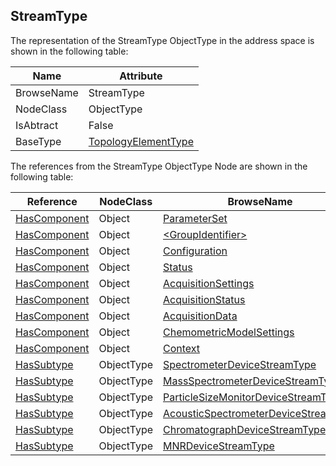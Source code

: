 <!-- objecttype -->
## StreamType

The representation of the StreamType ObjectType in the address space is shown in the following table:  

|Name|Attribute|
|---|---|
|BrowseName|StreamType|
|NodeClass|ObjectType|
|IsAbtract|False|
|BaseType|[TopologyElementType](../../../DI/ObjectTypes/TopologyElementType/readme.md)|

The references from the StreamType ObjectType Node are shown in the following table:  

|Reference|NodeClass|BrowseName|DataType|TypeDefinition|ModellingRule|
|---|---|---|---|---|---|
|[HasComponent](../../../Core/Part3/ReferenceTypes/HasComponent/readme.md)|Object|[ParameterSet](#ParameterSet)||[BaseObjectType](../../../Core/Part5/ObjectTypes/BaseObjectType/readme.md)|[Optional](../../../Core/Objects/Optional/readme.md)|
|[HasComponent](../../../Core/Part3/ReferenceTypes/HasComponent/readme.md)|Object|[&lt;GroupIdentifier&gt;](#&lt;GroupIdentifier&gt;)||[FunctionalGroupType](../../../DI/ObjectTypes/FunctionalGroupType/readme.md)|[OptionalPlaceholder](../../../Core/Objects/OptionalPlaceholder/readme.md)|
|[HasComponent](../../../Core/Part3/ReferenceTypes/HasComponent/readme.md)|Object|[Configuration](#Configuration)||[FunctionalGroupType](../../../DI/ObjectTypes/FunctionalGroupType/readme.md)|[Mandatory](../../../Core/Objects/Mandatory/readme.md)|
|[HasComponent](../../../Core/Part3/ReferenceTypes/HasComponent/readme.md)|Object|[Status](#Status)||[FunctionalGroupType](../../../DI/ObjectTypes/FunctionalGroupType/readme.md)|[Mandatory](../../../Core/Objects/Mandatory/readme.md)|
|[HasComponent](../../../Core/Part3/ReferenceTypes/HasComponent/readme.md)|Object|[AcquisitionSettings](#AcquisitionSettings)||[FunctionalGroupType](../../../DI/ObjectTypes/FunctionalGroupType/readme.md)|[Mandatory](../../../Core/Objects/Mandatory/readme.md)|
|[HasComponent](../../../Core/Part3/ReferenceTypes/HasComponent/readme.md)|Object|[AcquisitionStatus](#AcquisitionStatus)||[FunctionalGroupType](../../../DI/ObjectTypes/FunctionalGroupType/readme.md)|[Mandatory](../../../Core/Objects/Mandatory/readme.md)|
|[HasComponent](../../../Core/Part3/ReferenceTypes/HasComponent/readme.md)|Object|[AcquisitionData](#AcquisitionData)||[FunctionalGroupType](../../../DI/ObjectTypes/FunctionalGroupType/readme.md)|[Mandatory](../../../Core/Objects/Mandatory/readme.md)|
|[HasComponent](../../../Core/Part3/ReferenceTypes/HasComponent/readme.md)|Object|[ChemometricModelSettings](#ChemometricModelSettings)||[FunctionalGroupType](../../../DI/ObjectTypes/FunctionalGroupType/readme.md)|[Mandatory](../../../Core/Objects/Mandatory/readme.md)|
|[HasComponent](../../../Core/Part3/ReferenceTypes/HasComponent/readme.md)|Object|[Context](#Context)||[FunctionalGroupType](../../../DI/ObjectTypes/FunctionalGroupType/readme.md)|[Mandatory](../../../Core/Objects/Mandatory/readme.md)|
|[HasSubtype](../../../Core/Part3/ReferenceTypes/HasSubtype/readme.md)|ObjectType|[SpectrometerDeviceStreamType](#SpectrometerDeviceStreamType)||||
|[HasSubtype](../../../Core/Part3/ReferenceTypes/HasSubtype/readme.md)|ObjectType|[MassSpectrometerDeviceStreamType](#MassSpectrometerDeviceStreamType)||||
|[HasSubtype](../../../Core/Part3/ReferenceTypes/HasSubtype/readme.md)|ObjectType|[ParticleSizeMonitorDeviceStreamType](#ParticleSizeMonitorDeviceStreamType)||||
|[HasSubtype](../../../Core/Part3/ReferenceTypes/HasSubtype/readme.md)|ObjectType|[AcousticSpectrometerDeviceStreamType](#AcousticSpectrometerDeviceStreamType)||||
|[HasSubtype](../../../Core/Part3/ReferenceTypes/HasSubtype/readme.md)|ObjectType|[ChromatographDeviceStreamType](#ChromatographDeviceStreamType)||||
|[HasSubtype](../../../Core/Part3/ReferenceTypes/HasSubtype/readme.md)|ObjectType|[MNRDeviceStreamType](#MNRDeviceStreamType)||||


